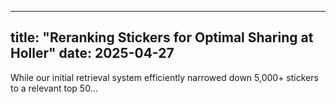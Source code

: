 
---
title: "Reranking Stickers for Optimal Sharing at Holler"
date: 2025-04-27
---


While our initial retrieval system efficiently narrowed down 5,000+ stickers to a relevant top 50...
